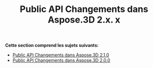﻿---
title: Public API Changements dans Aspose.3D 2.x. x
type: docs
weight: 30
url: /fr/net/public-api-changes-in-aspose-3d-2-x-x/
---
**Cette section comprend les sujets suivants:**
- [Public API Changements dans Aspose.3D 2.1.0](/3d/fr/net/public-api-changes-in-aspose-3d-2-1-0-html/)
- [Public API Changements dans Aspose.3D 2.0.0](/3d/fr/net/public-api-changes-in-aspose-3d-2-0-0-html/)
